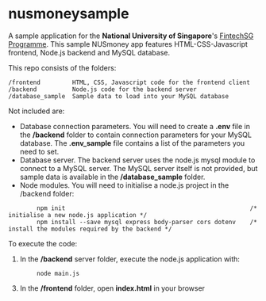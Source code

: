 # nusmoneysample

A sample application for the **National University of Singapore**'s [FintechSG Programme](https://fintechlab.nus.edu.sg/nus-fintechsg-programme/).
This sample NUSmoney app features HTML-CSS-Javascript frontend, Node.js backend and MySQL database.

This repo consists of the folders:
```
/frontend         HTML, CSS, Javascript code for the frontend client
/backend          Node.js code for the backend server
/database_sample  Sample data to load into your MySQL database
```

Not included are:
- Database connection parameters. You will need to create a **.env** file in the **/backend** folder to contain connection parameters for your MySQL database. The **.env_sample** file contains a list of the parameters you need to set.
- Database server. The backend server uses the node.js mysql module to connect to a MySQL server. The MySQL server itself is not provided, but sample data is available in the **/database_sample** folder.
- Node modules. You will need to initialise a node.js project in the /backend folder:
```
        npm init                                                    /* initialise a new node.js application */
        npm install --save mysql express body-parser cors dotenv    /* install the modules required by the backend */
````     
To execute the code:
1. In the **/backend** server folder, execute the node.js application with:
```
        node main.js
```
3. In the **/frontend** folder, open **index.html** in your browser

